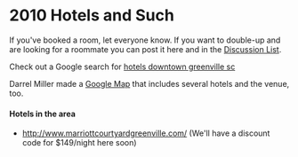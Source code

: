 # 2010 Hotels and Such #
If you've booked a room, let everyone know. If you want to double-up and are looking for a roommate you can post it here and in the [Discussion List](http://groups.google.com/group/rest-fest).

Check out a Google search for [hotels downtown greenville sc](http://www.google.com/search?hl=en&q=hotels+downtown+greenville+sc)

Darrel Miller made a [Google Map](http://maps.google.com/maps/ms?ie=UTF&msa=0&msid=112508317195047990589.00048da2276e71e6c3ecf) that includes several hotels and the venue, too.

#### Hotels in the area ####
  * http://www.marriottcourtyardgreenville.com/ (We'll have a discount code for $149/night here soon)